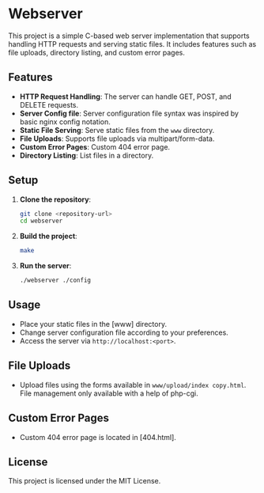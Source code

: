 # Webserver

This project is a simple C-based web server implementation that supports handling HTTP requests and serving static files. It includes features such as file uploads, directory listing, and custom error pages.

## Features

- **HTTP Request Handling**: The server can handle GET, POST, and DELETE requests.
- **Server Config file**: Server configuration file syntax was inspired by basic nginx config notation.
- **Static File Serving**: Serve static files from the `www` directory.
- **File Uploads**: Supports file uploads via multipart/form-data.
- **Custom Error Pages**: Custom 404 error page.
- **Directory Listing**: List files in a directory.

## Setup

1. **Clone the repository**:
    ```sh
    git clone <repository-url>
    cd webserver
    ```

2. **Build the project**:
    ```sh
    make
    ```

3. **Run the server**:
    ```sh
    ./webserver ./config
    ```

## Usage

- Place your static files in the [www] directory.
- Change server configuration file according to your preferences.
- Access the server via `http://localhost:<port>`.

## File Uploads

- Upload files using the forms available in `www/upload/index copy.html`. File management only available with a help of php-cgi.

## Custom Error Pages

- Custom 404 error page is located in [404.html].

## License

This project is licensed under the MIT License.

